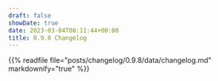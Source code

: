 ```yaml
---
draft: false
showDate: true
date: 2023-03-04T08:11:44+00:00
title: 0.9.8 Changelog
---
```


{{% readfile file="posts/changelog/0.9.8/data/changelog.md" markdownify="true" %}}